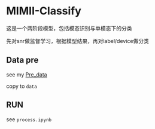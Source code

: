 # MIMII-Classify

这是一个两阶段模型，包括模态识别与单模态下的分类

先对snr做监督学习，根据模型结果，再对label/device做分类

## Data pre

see my [Pre_data](https://github.com/ben0i0d/Pre_Data)

copy to `data`

## RUN

see `process.ipynb`